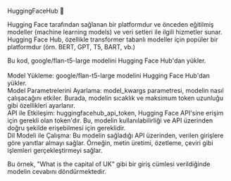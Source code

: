 HuggingFaceHub 🤗</br>

Hugging Face tarafından sağlanan bir platformdur ve önceden eğitilmiş modeller (machine learning models) ve veri setleri ile ilgili hizmetler sunar. </br>
Hugging Face Hub, özellikle transformer tabanlı modeller için popüler bir platformdur (örn. BERT, GPT, T5, BART, vb.)</br>

Bu kod, google/flan-t5-large modelini Hugging Face Hub'dan yükler. </br>
</br>
Model Yükleme: google/flan-t5-large modelini Hugging Face Hub'dan yükler.</br>
Model Parametrelerini Ayarlama: model_kwargs parametresi, modelin nasıl çalışacağını etkiler. Burada, modelin sıcaklık ve maksimum token uzunluğu gibi özellikleri ayarlanır.</br>
API ile Etkileşim: huggingfacehub_api_token, Hugging Face API'sine erişim için gerekli olan token'dır. Bu, modelin kullanılabilirliği ve API üzerinden doğru şekilde erişebilmesi için gereklidir.</br>
Dil Modeli ile Çalışma: Bu modelin sağladığı API üzerinden, verilen girişlere göre yanıtlar almayı sağlar. Örneğin, metin üretimi, özetleme, çeviri gibi işlemleri gerçekleştirmeyi sağlar.</br>

Bu örnek, "What is the capital of UK" gibi bir giriş cümlesi verildiğinde modelin cevabını döndürmektedir.</br>
